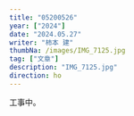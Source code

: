 ```yaml
---
title: "05200526"
year: ["2024"]
date: "2024.05.27"
writer: "柿本 建"
thumbNa: /images/IMG_7125.jpg
tag: ["文章"]
description: "IMG_7125.jpg"
direction: ho
---
```

工事中。
<!--
面と向かってダメ出しされるということ
はたらくということ
尊敬しない、何者にもなりたくないと語って何もしないのは怠惰であり傲慢、努力しろ、何者かになれ、モデルケースを見つけろ
-->
